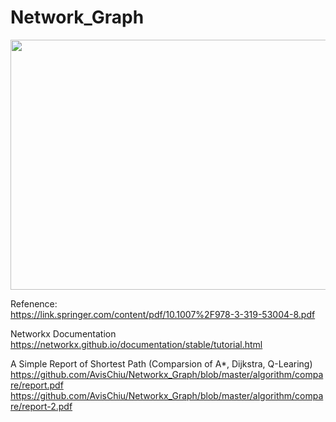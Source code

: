 # Network_Graph

<img src="https://github.com/AvisChiu/Networkx_Graph/blob/master/algorithm/compare/pic.PNG"  width="800" height="400">


Refenence:   
https://link.springer.com/content/pdf/10.1007%2F978-3-319-53004-8.pdf   
<Python for Graph and Network Analysis>     

Networkx Documentation   
https://networkx.github.io/documentation/stable/tutorial.html

A Simple Report of Shortest Path (Comparsion of A*, Dijkstra, Q-Learing)   
https://github.com/AvisChiu/Networkx_Graph/blob/master/algorithm/compare/report.pdf   
https://github.com/AvisChiu/Networkx_Graph/blob/master/algorithm/compare/report-2.pdf

